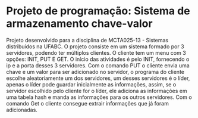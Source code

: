 # Projeto de programação: Sistema de armazenamento chave-valor
Projeto desenvolvido para a disciplina de MCTA025-13 - Sistemas distribuídos na UFABC.
O projeto consiste em um sistema formado por 3 servidores, podendo ter múltiplos clientes.
O cliente tem um menu com 3 opções: INIT, PUT E GET. O início das atividades é pelo INIT, fornecendo o ip e a porta desses 3 servidores. Com o comando PUT o cliente envia uma chave e um valor para ser adicionado no servidor, o programa do cliente escolhe aleatoriamente um dos servidores, um desses servidores é o líder, apenas o líder pode guardar inicialmente as informações, assim, se o servidor escolhido pelo cliente for o líder, ele adiciona as informações em uma tabela hash e manda as informações para os outros servidores. Com o comando Get o cliente consegue extrair informações que já foram adicionadas.
